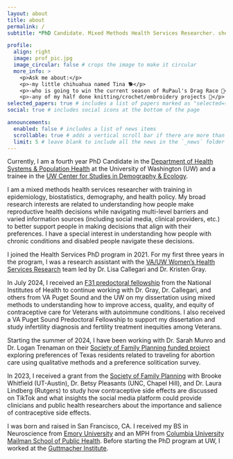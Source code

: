 ```yaml
---
layout: about
title: about
permalink: /
subtitle: *PhD Candidate. Mixed Methods Health Services Researcher. she/her. zoep2@uw.edu.*

profile:
  align: right
  image: prof_pic.jpg
  image_circular: false # crops the image to make it circular
  more_info: >
    <p>Ask me about:</p>
    <p>-my little chihuahua named Tina 🐕</p>
    <p>-who is going to win the current season of RuPaul's Drag Race 👑</p>
    <p>-any of my half done knitting/crochet/embroidery projects 🧵</p>
selected_papers: true # includes a list of papers marked as "selected={true}"
social: true # includes social icons at the bottom of the page

announcements:
  enabled: false # includes a list of news items
  scrollable: true # adds a vertical scroll bar if there are more than 3 news items
  limit: 5 # leave blank to include all the news in the `_news` folder
---
```


Currently, I am a fourth year PhD Candidate in the [Department of Health Systems & Population Health](https://hspop.uw.edu/) at the University of Washington (UW) and a trainee in the [UW Center for Studies in Demography & Ecology](https://csde.washington.edu/).

I am a mixed methods health services researcher with training in epidemiology, biostatistics, demography, and health policy. My broad research interests are related to understanding how people make reproductive health decisions while navigating multi-level barriers and varied information sources (including social media, clinical providers, etc.) to better support people in making decisions that align with their preferences. I have a special interest in understanding how people with chronic conditions and disabled people navigate these decisions.

I joined the Health Services PhD program in 2021. For my first three years in the program, I was a research assistant with the [VA/UW Women’s Health Services Research](https://obgyn.uw.edu/research/va-uw) team led by Dr. Lisa Callegari and Dr. Kristen Gray. 

In July 2024, I received an [F31 predoctoral fellowship](https://reporter.nih.gov/search/UjMXRPzu9UyRzqw9G7JK_A/project-details/10821973) from the National Institutes of Health to continue working with Dr. Gray, Dr. Callegari, and others from VA Puget Sound and the UW on my dissertation using mixed methods to understanding how to improve access, quality, and equity of contraceptive care for Veterans with autoimmune conditions. I also received a VA Puget Sound Predoctoral Fellowship to support my dissertation and study infertility diagnosis and fertility treatment inequities among Veterans.

Starting the summer of 2024, I have been working with Dr. Sarah Munro and Dr. Logan Trenaman on their [Society of Family Planning funded project](https://societyfp.org/awarded_grants/societal-preferences-for-access-to-abortion-among-texas-residents-capturing-tradeoffs-using-a-discrete-choice-experiment/) exploring preferences of Texas residents related to traveling for abortion care using qualitative methods and a preference solitication survey. 

In 2023, I received a grant from the [Society of Family Planning](https://societyfp.org/awarded_grants/is-tiktok-the-new-contraceptive-counselor-insights-from-an-analysis-of-contraceptive-side-effects-discourse-on-tiktok/) with Brooke Whitfield (UT-Austin), Dr. Betsy Pleasants (UNC, Chapel Hill), and Dr. Laura Lindberg (Rutgers) to study how contraceptive side effects are discussed on TikTok and what insights the social media platform could provide clinicians and public health researchers about the importance and salience of contraceptive side effects. 

I was born and raised in San Francisco, CA. I received my BS in Neuroscience from [Emory University](https://nbb.emory.edu/) and an MPH from [Columbia University Mailman School of Public Health](https://www.publichealth.columbia.edu/academics/departments/sociomedical-sciences). Before starting the PhD program at UW, I worked at the [Guttmacher Institute](https://www.guttmacher.org/).

